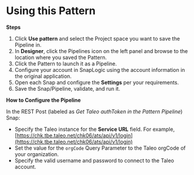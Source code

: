 # Using this Pattern

**Steps**

1. Click **Use pattern** and select the Project space you want to save the Pipeline in.
2. In **Designer**, click the Pipelines icon on the left panel and browse to the location where you saved the Pattern.
3. Click the Pattern to launch it as a Pipeline.
4. Configure your account in SnapLogic using the account information in the original application.
5. Open each Snap and configure the **Settings** per your requirements.
6. Save the Snap/Pipeline, validate, and run it.

**How to Configure the Pipeline**

In the REST Post (labeled as _Get Taleo authToken in the Pattern Pipeline_) Snap:&#x20;

* Specify the Taleo instance for the **Service URL** field. For example, [https://chk.tbe.taleo.net/chk06/ats/api/v1/login](https://chk.tbe.taleo.net/chk06/ats/api/v1/login)
* Set the value for the `orgCode` Query Parameter to the Taleo orgCode of your organization.
* Specify the valid username and password to connect to the Taleo account.&#x20;
